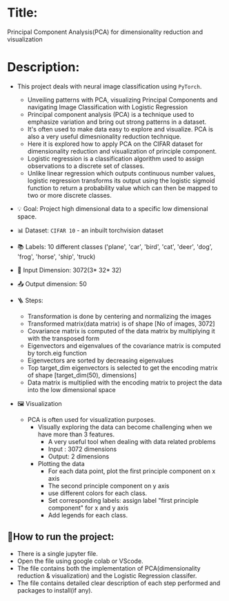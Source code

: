 # Title:
Principal Component Analysis(PCA) for dimensionality reduction and visualization
# Description: 
- This project deals with neural image classification using `PyTorch`.
  -  Unveiling patterns with PCA, visualizing Principal Components and navigating Image Classification with Logistic Regression
  -  Principal component analysis (PCA) is a technique used to emphasize variation and bring out strong patterns in a dataset.
  -  It's often used to make data easy to explore and visualize. PCA is also a very useful dimesnionality reduction technique.
  -  Here it is explored how to apply PCA on the CIFAR dataset for dimensionality reduction and visualization of principle component.
  -  Logistic regression is a classification algorithm used to assign observations to a discrete set of classes.
  -  Unlike linear regression which outputs continuous number values, logistic regression transforms its output using the logistic sigmoid function to return a probability value which can then be mapped to two or more discrete classes.

- 💡 Goal: Project high dimensional data to a specific low dimensional space. 

- 📊 Dataset: `CIFAR 10` - an inbuilt torchvision dataset

- 📚 Labels: 10 different classes ('plane', 'car', 'bird', 'cat', 'deer', 'dog', 'frog', 'horse', 'ship', 'truck)

- 📄 Input Dimension: 3072(3* 32* 32)

- 📤 Output dimension: 50

- 🪜 Steps:
  - Transformation is done by centering and normalizing the images
  - Transformed matrix(data matrix) is of shape [No of images, 3072]
  - Covariance matrix is computed  of the data matrix by multiplying it with the transposed form
  - Eigenvectors and eigenvalues of the covariance matrix is computed by torch.eig function
  - Eigenvectors are sorted by decreasing eigenvalues
  - Top target_dim eigenvectors is selected to get the encoding matrix of shape [target_dim(50), dimensions]
  - Data matrix is multiplied with the encoding matrix to project the data into the low dimensional space
- 🖼️ Visualization
  - PCA is often used for visualization purposes.
    - Visually exploring the data can become challenging when we have more than 3 features.
      - A very useful tool when dealing with data related problems
      - Input : 3072 dimensions
      - Output: 2 dimensions
    - Plotting the data
      - For each data point, plot the first principle component on x  axis
      - The second principle component on y axis
      - use different colors for each class.
      - Set corresponding labels: assign label "first principle component" for x and y axis
      - Add legends for each class.

## 🚀How to run the project:
* There is a single jupyter file.
* Open the file using google colab or VScode.
* The file contains both the implementation of PCA(dimensionality reduction & visualization)  and the Logistic Regression classifer.
* The file contains detailed clear description of each step performed and packages to install(if any).

